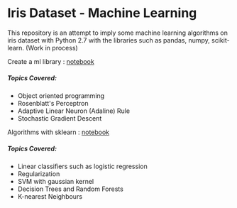# Iris Dataset - Machine Learning

This repository is an attempt to imply some machine learning algorithms on iris dataset with Python 2.7 with the libraries such as pandas, numpy, scikit-learn. (Work in process)

Create a ml library : <A href='http://nbviewer.jupyter.org/github/sametmarasli/Project_Iris_Dataset/blob/master/ml_library.ipynb'>notebook</A><BR>

##### Topics Covered:

- Object oriented programming
- Rosenblatt's Perceptron
- Adaptive Linear Neuron (Adaline) Rule
- Stochastic Gradient Descent

Algorithms with sklearn : <A href='http://nbviewer.jupyter.org/github/sametmarasli/Project_Iris_Dataset/blob/master/ml_with_sklearn.ipynb'>notebook</A><BR>

##### Topics Covered:

- Linear classifiers such as logistic regression
- Regularization
- SVM with gaussian kernel
- Decision Trees and Random Forests
- K-nearest Neighbours

